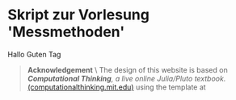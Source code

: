 # Skript zur Vorlesung 'Messmethoden'

Hallo Guten Tag

> **Acknowledgement** \\
> The design of this website is based on _**Computational Thinking**, a live online Julia/Pluto textbook._ [(computationalthinking.mit.edu)](https://computationalthinking.mit.edu) using the template at